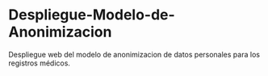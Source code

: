 # Despliegue-Modelo-de-Anonimizacion
Despliegue web del modelo de anonimizacion de datos personales para los registros médicos.

